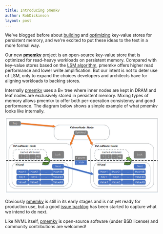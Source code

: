 ```yaml
---
title: Introducing pmemkv
author: RobDickinson
layout: post
---
```


We've blogged before about
[building](http://pmem.io/2015/07/31/diy-kvstore.html) and
[optimizing](http://pmem.io/2015/09/10/kvstore2.html)
key-value stores for persistent memory, and we're excited to
put these ideas to the test in a more formal way.

Our new **[pmemkv](https://github.com/pmem/pmemkv)** project is
an open-source key-value store that is optimized
for read-heavy workloads on persistent memory.
Compared with key-value stores based on the
[LSM algorithm](https://en.wikipedia.org/wiki/Log-structured_merge-tree),
pmemkv offers higher read performance and lower write amplification.
But our intent is not to deter use of LSM, only to expand the choices
developers and architects have for aligning workloads to backing stores.

Internally [pmemkv](https://github.com/pmem/pmemkv) uses a B+ tree where 
inner nodes are kept in DRAM and leaf nodes are exclusively stored in 
persistent memory. Mixing types of memory allows pmemkv to offer both
per-operation consistency and good performance. The diagram below shows
a simple example of what pmemkv looks like internally.

![pmemkv internals](/assets/pmemkv1.png)

Obviously [pmemkv](https://github.com/pmem/pmemkv) is still in its early
stages and is not yet ready for production use, but a good
[issue backlog](https://github.com/pmem/pmemkv/issues)
has been started to capture what we intend to do next.

Like NVML itself, [pmemkv](https://github.com/pmem/pmemkv) is
open-source software (under BSD license) and community contributions
are welcomed!
 
